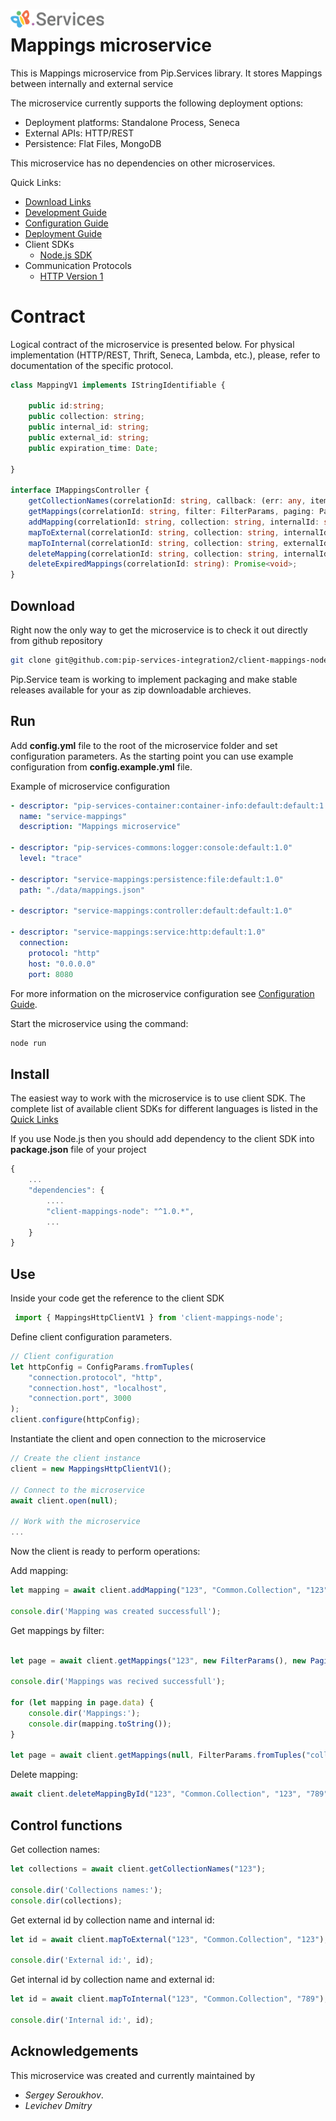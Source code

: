# <img src="https://github.com/pip-services/pip-services/raw/master/design/Logo.png" alt="Pip.Services Logo" style="max-width:30%"> <br/> Mappings microservice

This is Mappings microservice from Pip.Services library. 
It stores Mappings between internally and external service

The microservice currently supports the following deployment options:
* Deployment platforms: Standalone Process, Seneca
* External APIs: HTTP/REST
* Persistence: Flat Files, MongoDB

This microservice has no dependencies on other microservices.

<a name="links"></a> Quick Links:

* [Download Links](doc/Downloads.md)
* [Development Guide](doc/Development.md)
* [Configuration Guide](doc/Configuration.md)
* [Deployment Guide](doc/Deployment.md)
* Client SDKs
  - [Node.js SDK](https://github.com/pip-services-integration2/client-mappings-node)
* Communication Protocols
  - [HTTP Version 1](doc/HttpProtocolV1.md)
 

# Contract

Logical contract of the microservice is presented below. For physical implementation (HTTP/REST, Thrift, Seneca, Lambda, etc.),
please, refer to documentation of the specific protocol.

```typescript
class MappingV1 implements IStringIdentifiable {
    
    public id:string;
    public collection: string;
    public internal_id: string;
    public external_id: string;
    public expiration_time: Date;

}

interface IMappingsController {
    getCollectionNames(correlationId: string, callback: (err: any, items: Array<string>) => void);
    getMappings(correlationId: string, filter: FilterParams, paging: PagingParams): Promise<DataPage<MappingV1>>;
    addMapping(correlationId: string, collection: string, internalId: string, externalId: string, timeToLive: number): Promise<void>;
    mapToExternal(correlationId: string, collection: string, internalId: string): Promise<string>;
    mapToInternal(correlationId: string, collection: string, externalId: string): Promise<string>;
    deleteMapping(correlationId: string, collection: string, internalId: string, externalId: string): Promise<void>;
    deleteExpiredMappings(correlationId: string): Promise<void>;
}
```

## Download

Right now the only way to get the microservice is to check it out directly from github repository
```bash
git clone git@github.com:pip-services-integration2/client-mappings-node.git
```

Pip.Service team is working to implement packaging and make stable releases available for your 
as zip downloadable archieves.

## Run

Add **config.yml** file to the root of the microservice folder and set configuration parameters.
As the starting point you can use example configuration from **config.example.yml** file. 

Example of microservice configuration
```yaml
- descriptor: "pip-services-container:container-info:default:default:1.0"
  name: "service-mappings"
  description: "Mappings microservice"

- descriptor: "pip-services-commons:logger:console:default:1.0"
  level: "trace"

- descriptor: "service-mappings:persistence:file:default:1.0"
  path: "./data/mappings.json"

- descriptor: "service-mappings:controller:default:default:1.0"

- descriptor: "service-mappings:service:http:default:1.0"
  connection:
    protocol: "http"
    host: "0.0.0.0"
    port: 8080
```
 
For more information on the microservice configuration see [Configuration Guide](Configuration.md).

Start the microservice using the command:
```bash
node run
```

## Install

The easiest way to work with the microservice is to use client SDK. 
The complete list of available client SDKs for different languages is listed in the [Quick Links](#links)

If you use Node.js then you should add dependency to the client SDK into **package.json** file of your project
```javascript
{
    ...
    "dependencies": {
        ....
        "client-mappings-node": "^1.0.*",
        ...
    }
}
```


## Use

Inside your code get the reference to the client SDK
```typescript
 import { MappingsHttpClientV1 } from 'client-mappings-node';
```

Define client configuration parameters.

```typescript
// Client configuration
let httpConfig = ConfigParams.fromTuples(
    "connection.protocol", "http",
    "connection.host", "localhost",
    "connection.port", 3000
);
client.configure(httpConfig);
```

Instantiate the client and open connection to the microservice
```typescript
// Create the client instance
client = new MappingsHttpClientV1();

// Connect to the microservice
await client.open(null);

// Work with the microservice
...
```
Now the client is ready to perform operations:

Add mapping:
```typescript 
let mapping = await client.addMapping("123", "Common.Collection", "123", "789", 60 * 1000);

console.dir('Mapping was created successfull');
```

Get mappings by filter:
```typescript    

let page = await client.getMappings("123", new FilterParams(), new PagingParams());

console.dir('Mappings was recived successfull');

for (let mapping in page.data) {
    console.dir('Mappings:');
    console.dir(mapping.toString());
}

let page = await client.getMappings(null, FilterParams.fromTuples("collection", "Common.Collection"), new PagingParams(1, 10, false));

```

Delete mapping:
```typescript    
await client.deleteMappingById("123", "Common.Collection", "123", "789");
```

## Control functions

Get collection names:
```typescript
let collections = await client.getCollectionNames("123");

console.dir('Collections names:');
console.dir(collections);
```

Get external id by collection name and internal id:
```typescript
let id = await client.mapToExternal("123", "Common.Collection", "123");

console.dir('External id:', id);
```

Get internal id by collection name and external id:
```typescript
let id = await client.mapToInternal("123", "Common.Collection", "789"); 

console.dir('Internal id:', id);
```


## Acknowledgements

This microservice was created and currently maintained by 
- *Sergey Seroukhov*.
- *Levichev Dmitry*

